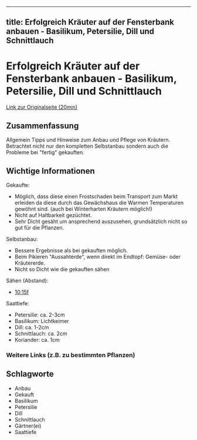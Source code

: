 --------------------
title: Erfolgreich Kräuter auf der Fensterbank anbauen - Basilikum, Petersilie, Dill und Schnittlauch
--------------------

# Erfolgreich Kräuter auf der Fensterbank anbauen - Basilikum, Petersilie, Dill und Schnittlauch

[Link zur Originalseite (20min)](https://www.youtube.com/watch?v=VHbx6nb3lRU)

## Zusammenfassung

Allgemein Tipps und Hinweise zum Anbau und Pflege von Kräutern.
Betrachtet nicht nur den kompletten Selbstanbau sondern auch die Probleme bei "fertig" gekauften.


## Wichtige Informationen

Gekaufte:
* Möglich, dass diese einen Frostschaden beim Transport zum Markt erleiden da diese durch das Gewächshaus die Warmen Temperaturen gewöhnt sind. (auch bei Winterharten Kräutern möglich!)
* Nicht auf Haltbarkeit gezüchtet.
* Sehr Dicht gesäht um ansprechend auszusehen, grundsätzlich nicht so gut für die Pflanzen.


Selbstanbau:
* Bessere Ergebnisse als bei gekauften möglich.
* Beim Pikieren "Aussahterde", wenn direkt im Endtopf: Gemüse- oder Kräutererde.
* Nicht so Dicht wie die gekauften sähen

Sähen (Abstand):
* [10:15f](https://youtu.be/VHbx6nb3lRU?t=617)

Saattiefe:
* Petersilie: ca. 2-3cm
* Basilikum: Lichtkeimer
* Dill: ca. 1-2cm
* Schnittlauch: ca. 2cm
* Koriander: ca. 1cm

### Weitere Links (z.B. zu bestimmten Pflanzen)

## Schlagworte

* Anbau
* Gekauft
* Basilikum
* Petersilie
* Dill
* Schnittlauch
* Gärtner(ei)
* Saattiefe


